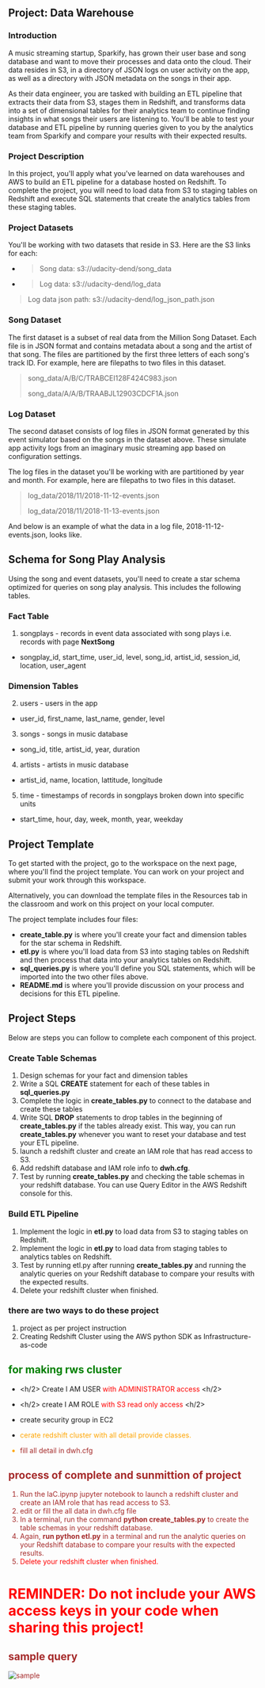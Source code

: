 ﻿## Project: Data Warehouse

### Introduction
A music streaming startup, Sparkify, has grown their user base and song database and want to move their processes and data onto the cloud. Their data resides in S3, in a directory of JSON logs on user activity on the app, as well as a directory with JSON metadata on the songs in their app.

As their data engineer, you are tasked with building an ETL pipeline that extracts their data from S3, stages them in Redshift, and transforms data into a set of dimensional tables for their analytics team to continue finding insights in what songs their users are listening to. You'll be able to test your database and ETL pipeline by running queries given to you by the analytics team from Sparkify and compare your results with their expected results.

### Project Description
In this project, you'll apply what you've learned on data warehouses and AWS to build an ETL pipeline for a database hosted on Redshift. To complete the project, you will need to load data from S3 to staging tables on Redshift and execute SQL statements that create the analytics tables from these staging tables.

### Project Datasets
You'll be working with two datasets that reside in S3. Here are the S3 links for each:

- > Song data: s3://udacity-dend/song_data

- > Log data: s3://udacity-dend/log_data
>
> Log data json path: s3://udacity-dend/log_json_path.json

### Song Dataset
The first dataset is a subset of real data from the Million Song Dataset. Each file is in JSON format and contains metadata about a song and the artist of that song. The files are partitioned by the first three letters of each song's track ID. For example, here are filepaths to two files in this dataset.

> song_data/A/B/C/TRABCEI128F424C983.json
>
> song_data/A/A/B/TRAABJL12903CDCF1A.json

### Log Dataset
The second dataset consists of log files in JSON format generated by this event simulator based on the songs in the dataset above. These simulate app activity logs from an imaginary music streaming app based on configuration settings.

The log files in the dataset you'll be working with are partitioned by year and month. For example, here are filepaths to two files in this dataset.

> log_data/2018/11/2018-11-12-events.json
> 
> log_data/2018/11/2018-11-13-events.json

And below is an example of what the data in a log file, 2018-11-12-events.json, looks like.

## Schema for Song Play Analysis

Using the song and event datasets, you'll need to create a star schema optimized for queries on song play analysis. This includes the following tables.

### Fact Table
1. songplays - records in event data associated with song plays i.e. records with page **NextSong**
- songplay_id, start_time, user_id, level, song_id, artist_id, session_id, location, user_agent

### Dimension Tables
2. users - users in the app
  - user_id, first_name, last_name, gender, level
3. songs - songs in music database
  - song_id, title, artist_id, year, duration
4. artists - artists in music database
  - artist_id, name, location, lattitude, longitude
5. time - timestamps of records in songplays broken down into specific units
  - start_time, hour, day, week, month, year, weekday
  
## Project Template

To get started with the project, go to the workspace on the next page, where you'll find the project template. You can work on your project and submit your work through this workspace.

Alternatively, you can download the template files in the Resources tab in the classroom and work on this project on your local computer.

The project template includes four files:

 - **create_table.py**  is where you'll create your fact and dimension tables for the star schema in Redshift.
 - **etl.py**  is where you'll load data from S3 into staging tables on Redshift and then process that data into your analytics tables on Redshift.
 - **sql_queries.py**  is where you'll define you SQL statements, which will be imported into the two other files above.
 - **README.md**  is where you'll provide discussion on your process and decisions for this ETL pipeline.
 
 ## Project Steps
 
Below are steps you can follow to complete each component of this project.

### Create Table Schemas

1. Design schemas for your fact and dimension tables
2. Write a SQL **CREATE** statement for each of these tables in **sql_queries.py**
3. Complete the logic in **create_tables.py** to connect to the database and create these tables
4. Write SQL **DROP** statements to drop tables in the beginning of **create_tables.py** if the tables already exist. This way, you can run **create_tables.py** whenever you want to reset your database and test your ETL pipeline.
5. launch a redshift cluster and create an IAM role that has read access to S3.
6. Add redshift database and IAM role info to **dwh.cfg**.
7. Test by running **create_tables.py** and checking the table schemas in your redshift database. You can use Query Editor in the AWS Redshift console for this.

### Build ETL Pipeline
1. Implement the logic in **etl.py** to load data from S3 to staging tables on Redshift.
2. Implement the logic in **etl.py** to load data from staging tables to analytics tables on Redshift.
3. Test by running etl.py after running **create_tables.py** and running the analytic queries on your Redshift database to compare your results with the expected results.
4. Delete your redshift cluster when finished.

###  there are two ways to do these project
1. project as per project instruction
2. Creating Redshift Cluster using the AWS python SDK
   as Infrastructure-as-code
   
##  <font color='green'>for making rws cluster</font>
- <h/2> Create I AM USER <font color='red'> with ADMINISTRATOR access </font> <h/2>
 
- <h/2> create I AM ROLE <font color='red'> with S3 read only access </font> <h/2>
 
- create security group in EC2

- <font color='orange'> cerate redshift cluster with all detail provide classes. <font>
    
- <font color='brown'> fill all detail in dwh.cfg
      
## process of complete and sunmittion of project

1. Run the IaC.ipynp jupyter notebook to launch a redshift cluster and create an IAM role that has read access to S3.
2. edit or fill the all data in dwh.cfg file
3. In a terminal, run the command **python create_tables.py** to create the table schemas in your redshift database.
4. Again, **run python etl.py** in a terminal and run the analytic queries on your Redshift database to compare your results with      the expected results.
5. <font color='red'> Delete your redshift cluster when finished.</font>       
       
 # <font color='red'> REMINDER: Do not include your AWS access keys in your code when sharing this project!</font>
 
 ## sample query
 
 ![sample](.12.png)
 